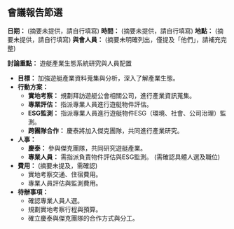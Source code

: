 ## 會議報告節選

**日期：** (摘要未提供，請自行填寫)
**時間：** (摘要未提供，請自行填寫)
**地點：** (摘要未提供，請自行填寫)
**與會人員：** (摘要未明確列出，僅提及「他們」，請補充完整)

**討論重點：** 遊艇產業生態系統研究與人員配置

* **目標：** 加強遊艇產業資料蒐集與分析，深入了解產業生態。
* **行動方案：**
    * **實地考察：** 規劃拜訪遊艇公會相關公司，進行產業資訊蒐集。
    * **專業評估：** 指派專業人員進行遊艇物件評估。
    * **ESG監測：** 指派專業人員進行遊艇物件ESG（環境、社會、公司治理）監測。
    * **跨團隊合作：** 慶泰將加入傑克團隊，共同進行產業研究。
* **人事：**
    * **慶泰：** 參與傑克團隊，共同研究遊艇產業。
    * **專業人員：** 需指派負責物件評估與ESG監測。 (需確認具體人選及職位)
* **費用：** (摘要未提及，需確認)
    * 實地考察交通、住宿費用。
    * 專業人員評估與監測費用。
* **待辦事項：**
    * 確認專業人員人選。
    * 規劃實地考察行程與預算。
    * 確立慶泰與傑克團隊的合作方式與分工。